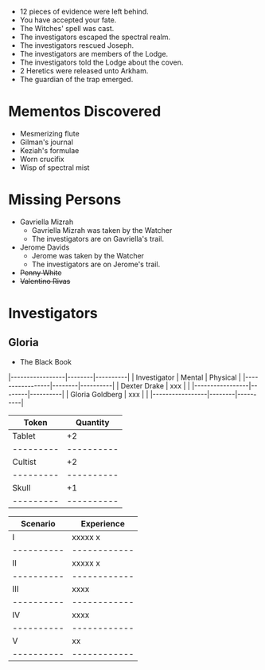 - 12 pieces of evidence were left behind.
- You have accepted your fate.
- The Witches' spell was cast.
- The investigators escaped the spectral realm.
- The investigators rescued Joseph.
- The investigators are members of the Lodge.
- The investigators told the Lodge about the coven.
- 2 Heretics were released unto Arkham.
- The guardian of the trap emerged.

# Mementos Discovered
- Mesmerizing flute
- Gilman's journal
- Keziah's formulae
- Worn crucifix
- Wisp of spectral mist

# Missing Persons

- Gavriella Mizrah
    - Gavriella Mizrah was taken by the Watcher
    - The investigators are on Gavriella's trail.
- Jerome Davids
    - Jerome was taken by the Watcher
    - The investigators are on Jerome's trail.
- ~~Penny White~~
- ~~Valentino Rivas~~

# Investigators

## Gloria

- The Black Book


|-----------------|--------|----------|
| Investigator    | Mental | Physical |
|-----------------|--------|----------|
| Dexter Drake    | xxx    |          |
|-----------------|--------|----------|
| Gloria Goldberg | xxx    |          |
|-----------------|--------|----------|

| Token   | Quantity |
|---------|----------|
| Tablet  | +2       |
|---------|----------|
| Cultist | +2       |
|---------|----------|
| Skull   | +1       |
|---------|----------|

| Scenario | Experience |
|----------|------------|
| I        | xxxxx x    |
|----------|------------|
| II       | xxxxx x    |
|----------|------------|
| III      | xxxx       |
|----------|------------|
| IV       | xxxx       |
|----------|------------|
| V        | xx         |
|----------|------------|

